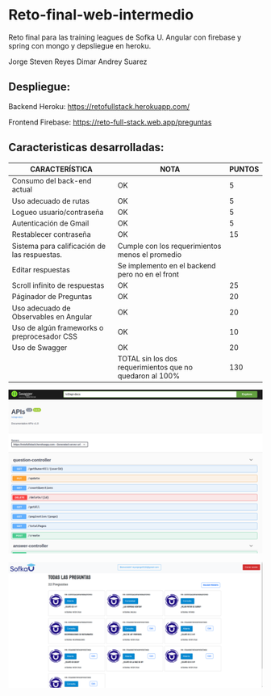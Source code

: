 # Reto-final-web-intermedio
Reto final para las training leagues de Sofka U. Angular con firebase y spring con mongo y depsliegue en heroku.

Jorge Steven Reyes
Dimar Andrey Suarez

## Despliegue:

Backend Heroku: https://retofullstack.herokuapp.com/

Frontend Firebase: https://reto-full-stack.web.app/preguntas

## Caracteristicas desarrolladas:

| CARACTERÍSTICA                               | NOTA                                                     | PUNTOS |
| -------------------------------------------- | -------------------------------------------------------- | ------ |
| Consumo del back-end  actual                 | OK                                                       | 5      |
| Uso adecuado de rutas                        | OK                                                       | 5      |
| Logueo usuario/contraseña                    | OK                                                       | 5      |
| Autenticación de Gmail                       | OK                                                       | 5      |
| Restablecer contraseña                       | OK                                                       | 15     |
| Sistema para calificación de las respuestas. | Cumple con los requerimientos menos el promedio          |        |
| Editar respuestas                            | Se implemento en el backend pero no en el front          |        |
| Scroll infinito de respuestas                | OK                                                       | 25     |
| Páginador de Preguntas                       | OK                                                       | 20     |
| Uso adecuado de Observables en Angular       | OK                                                       | 20     |
| Uso de algún frameworks o preprocesador CSS  | OK                                                       | 10     |
| Uso de Swagger                               | OK                                                       | 20     |
|                                              | TOTAL sin los dos requerimientos que no quedaron al 100% | 130    |


![](swagger.png)

![](app.png)
